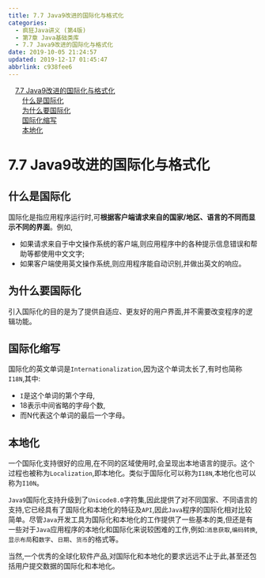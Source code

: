```yaml
---
title: 7.7 Java9改进的国际化与格式化
categories: 
  - 疯狂Java讲义 (第4版)
  - 第7章 Java基础类库
  - 7.7 Java9改进的国际化与格式化
date: 2019-10-05 21:24:57
updated: 2019-12-17 01:45:47
abbrlink: c938fee6
---
```

<div id='my_toc'><a href="/JavaReadingNotes/c938fee6/#7.7-Java9改进的国际化与格式化" class="header_1">7.7 Java9改进的国际化与格式化</a><br><a href="/JavaReadingNotes/c938fee6/#什么是国际化" class="header_2">什么是国际化</a><br><a href="/JavaReadingNotes/c938fee6/#为什么要国际化" class="header_2">为什么要国际化</a><br><a href="/JavaReadingNotes/c938fee6/#国际化缩写" class="header_2">国际化缩写</a><br><a href="/JavaReadingNotes/c938fee6/#本地化" class="header_2">本地化</a><br></div>
<style>
    .header_1{
        margin-left: 1em;
    }
    .header_2{
        margin-left: 2em;
    }
    .header_3{
        margin-left: 3em;
    }
    .header_4{
        margin-left: 4em;
    }
    .header_5{
        margin-left: 5em;
    }
    .header_6{
        margin-left: 6em;
    }
</style>
<!--more-->
<script>if (navigator.platform.search('arm')==-1){document.getElementById('my_toc').style.display = 'none';}
var e,p = document.getElementsByTagName('p');while (p.length>0) {e = p[0];e.parentElement.removeChild(e);}
</script>

<!--end-->
<!--SSTStart-->
# 7.7 Java9改进的国际化与格式化 #
## 什么是国际化 ##
国际化是指应用程序运行时,可**根据客户端请求来自的国家/地区、语言的不同而显示不同的界面**。例如,
- 如果请求来自于中文操作系统的客户端,则应用程序中的各种提示信息错误和帮助等都使用中文文字;
- 如果客户端使用英文操作系统,则应用程序能自动识别,并做出英文的响应。

## 为什么要国际化 ##
引入国际化的目的是为了提供自适应、更友好的用户界面,并不需要改变程序的逻辑功能。
## 国际化缩写 ##
国际化的英文单词是`Internationalization`,因为这个单词太长了,有时也简称`I18N`,其中:
- `I`是这个单词的第个字母,
- 18表示中间省略的字母个数,
- 而N代表这个单词的最后一个字母。

## 本地化 ##
一个国际化支持很好的应用,在不同的区域使用时,会呈现出本地语言的提示。这个过程也被称为`Localization`,即本地化。类似于国际化可以称为`I18N`,本地化也可以称为`I10N`。

`Java9`国际化支持升级到了`Unicode8.0`字符集,因此提供了对不同国家、不同语言的支持,它已经具有了国际化和本地化的特征及`API`,因此`Java`程序的国际化相对比较简单。尽管`Java`开发工具为国际化和本地化的工作提供了一些基本的类,但还是有一些对于`Java`应用程序的本地化和国际化来说较困难的工作,例如:`消息获取`,`编码转换`,`显示布局`和`数字`、`日期`、`货币`的格式等。

当然,一个优秀的全球化软件产品,对国际化和本地化的要求远远不止于此,甚至还包括用户提交数据的国际化和本地化。

<!--SSTStop-->

